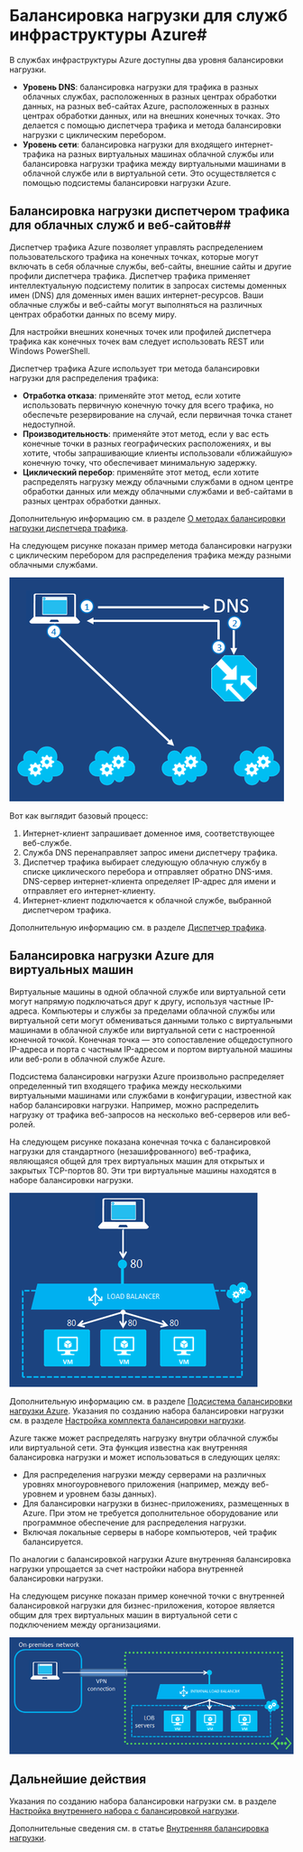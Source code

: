 <properties 
	pageTitle="Балансировка нагрузки для служб инфраструктуры Azure" 
	description="В этой статье описываются два разных типа балансировки нагрузки, которые поддерживаются в Azure: подсистема балансировки нагрузки для облачных служб и диспетчер трафика для трафика клиентов." 
	services="virtual-machines" 
	documentationCenter="" 
	authors="cherylmc" 
	manager="adinah" 
	editor=""/>

<tags 
	ms.service="virtual-machines" 
	ms.workload="infrastructure-services" 
	ms.tgt_pltfrm="na" 
	ms.devlang="na" 
	ms.topic="article" 
	ms.date="05/12/2015" 
	ms.author="cherylmc"/>


# Балансировка нагрузки для служб инфраструктуры Azure#

В службах инфраструктуры Azure доступны два уровня балансировки нагрузки.

- **Уровень DNS**: балансировка нагрузки для трафика в разных облачных службах, расположенных в разных центрах обработки данных, на разных веб-сайтах Azure, расположенных в разных центрах обработки данных, или на внешних конечных точках. Это делается с помощью диспетчера трафика и метода балансировки нагрузки с циклическим перебором.
- **Уровень сети**: балансировка нагрузки для входящего интернет-трафика на разных виртуальных машинах облачной службы или балансировка нагрузки трафика между виртуальными машинами в облачной службе или в виртуальной сети. Это осуществляется с помощью подсистемы балансировки нагрузки Azure.

## Балансировка нагрузки диспетчером трафика для облачных служб и веб-сайтов##

Диспетчер трафика Azure позволяет управлять распределением пользовательского трафика на конечных точках, которые могут включать в себя облачные службы, веб-сайты, внешние сайты и другие профили диспетчера трафика. Диспетчер трафика применяет интеллектуальную подсистему политик в запросах системы доменных имен (DNS) для доменных имен ваших интернет-ресурсов. Ваши облачные службы и веб-сайты могут выполняться на различных центрах обработки данных по всему миру.

Для настройки внешних конечных точек или профилей диспетчера трафика как конечных точек вам следует использовать REST или Windows PowerShell.

Диспетчер трафика Azure использует три метода балансировки нагрузки для распределения трафика:

- **Отработка отказа**: применяйте этот метод, если хотите использовать первичную конечную точку для всего трафика, но обеспечьте резервирование на случай, если первичная точка станет недоступной.
- **Производительность**: применяйте этот метод, если у вас есть конечные точки в разных географических расположениях, и вы хотите, чтобы запрашивающие клиенты использовали «ближайшую» конечную точку, что обеспечивает минимальную задержку.
- **Циклический перебор**: применяйте этот метод, если хотите распределять нагрузку между облачными службами в одном центре обработки данных или между облачными службами и веб-сайтами в разных центрах обработки данных.

Дополнительную информацию см. в разделе [О методах балансировки нагрузки диспетчера трафика](http://msdn.microsoft.com/library/azure/dn339010.aspx).

На следующем рисунке показан пример метода балансировки нагрузки с циклическим перебором для распределения трафика между разными облачными службами.

![loadbalancing](./media/load-balancing-vms/TMSummary.png)

Вот как выглядит базовый процесс:

1.	Интернет-клиент запрашивает доменное имя, соответствующее веб-службе.
2.	Служба DNS перенаправляет запрос имени диспетчеру трафика.
3.	Диспетчер трафика выбирает следующую облачную службу в списке циклического перебора и отправляет обратно DNS-имя. DNS-сервер интернет-клиента определяет IP-адрес для имени и отправляет его интернет-клиенту.
4.	Интернет-клиент подключается к облачной службе, выбранной диспетчером трафика.

Дополнительную информацию см. в разделе [Диспетчер трафика](http://msdn.microsoft.com/library/azure/hh745750.aspx).

## Балансировка нагрузки Azure для виртуальных машин ##

Виртуальные машины в одной облачной службе или виртуальной сети могут напрямую подключаться друг к другу, используя частные IP-адреса. Компьютеры и службы за пределами облачной службы или виртуальной сети могут обмениваться данными только с виртуальными машинами в облачной службе или виртуальной сети с настроенной конечной точкой. Конечная точка — это сопоставление общедоступного IP-адреса и порта с частным IP-адресом и портом виртуальной машины или веб-роли в облачной службе Azure.

Подсистема балансировки нагрузки Azure произвольно распределяет определенный тип входящего трафика между несколькими виртуальными машинами или службами в конфигурации, известной как набор балансировки нагрузки. Например, можно распределить нагрузку от трафика веб-запросов на несколько веб-серверов или веб-ролей.

На следующем рисунке показана конечная точка с балансировкой нагрузки для стандартного (незашифрованного) веб-трафика, являющаяся общей для трех виртуальных машин для открытых и закрытых TCP-портов 80. Эти три виртуальные машины находятся в наборе балансировки нагрузки.

![loadbalancing](./media/load-balancing-vms/LoadBalancing.png)

Дополнительную информацию см. в разделе [Подсистема балансировки нагрузки Azure](http://msdn.microsoft.com/library/azure/dn655058.aspx). Указания по созданию набора балансировки нагрузки см. в разделе [Настройка комплекта балансировки нагрузки](http://msdn.microsoft.com/library/azure/dn655055.aspx).

Azure также может распределять нагрузку внутри облачной службы или виртуальной сети. Эта функция известна как внутренняя балансировка нагрузки и может использоваться в следующих целях:

- Для распределения нагрузки между серверами на различных уровнях многоуровневого приложения (например, между веб-уровнем и уровнем базы данных).
- Для балансировки нагрузки в бизнес-приложениях, размещенных в Azure. При этом не требуется дополнительное оборудование или программное обеспечение для распределения нагрузки. 
- Включая локальные серверы в наборе компьютеров, чей трафик балансируется.

По аналогии с балансировкой нагрузки Azure внутренняя балансировка нагрузки упрощается за счет настройки набора внутренней балансировки нагрузки.

На следующем рисунке показан пример конечной точки с внутренней балансировкой нагрузки для бизнес-приложения, которое является общим для трех виртуальных машин в виртуальной сети с подключением между организациями.

![loadbalancing](./media/load-balancing-vms/LOBServers.png)

## Дальнейшие действия

Указания по созданию набора балансировки нагрузки см. в разделе [Настройка внутреннего набора с балансировкой нагрузки](http://msdn.microsoft.com/library/azure/dn690125.aspx).

Дополнительные сведения см. в статье [Внутренняя балансировка нагрузки](http://msdn.microsoft.com/library/azure/dn690121.aspx).

<!-- LINKS -->

<!---HONumber=58-->